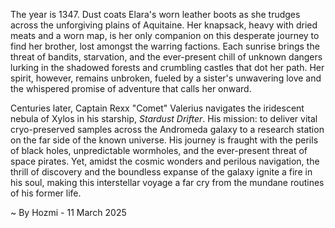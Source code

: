 
The year is 1347.  Dust coats Elara's worn leather boots as she trudges across the unforgiving plains of Aquitaine. Her knapsack, heavy with dried meats and a worn map, is her only companion on this desperate journey to find her brother, lost amongst the warring factions.  Each sunrise brings the threat of bandits, starvation, and the ever-present chill of unknown dangers lurking in the shadowed forests and crumbling castles that dot her path.  Her spirit, however, remains unbroken, fueled by a sister's unwavering love and the whispered promise of adventure that calls her onward.

Centuries later, Captain Rexx "Comet" Valerius navigates the iridescent nebula of Xylos in his starship, *Stardust Drifter*.  His mission: to deliver vital cryo-preserved samples across the Andromeda galaxy to a research station on the far side of the known universe.  His journey is fraught with the perils of black holes, unpredictable wormholes, and the ever-present threat of space pirates.  Yet, amidst the cosmic wonders and perilous navigation, the thrill of discovery and the boundless expanse of the galaxy ignite a fire in his soul, making this interstellar voyage a far cry from the mundane routines of his former life.

~ By Hozmi - 11 March 2025
